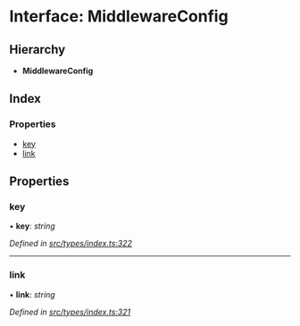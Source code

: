 # Interface: MiddlewareConfig

## Hierarchy

* **MiddlewareConfig**

## Index

### Properties

* [key](_src_types_index_.middlewareconfig.md#key)
* [link](_src_types_index_.middlewareconfig.md#link)

## Properties

###  key

• **key**: *string*

*Defined in [src/types/index.ts:322](https://github.com/PolymathNetwork/polymesh-sdk/blob/2aa4a44/src/types/index.ts#L322)*

___

###  link

• **link**: *string*

*Defined in [src/types/index.ts:321](https://github.com/PolymathNetwork/polymesh-sdk/blob/2aa4a44/src/types/index.ts#L321)*
